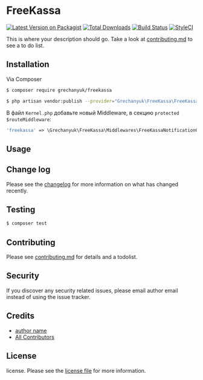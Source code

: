 # FreeKassa

[![Latest Version on Packagist][ico-version]][link-packagist]
[![Total Downloads][ico-downloads]][link-downloads]
[![Build Status][ico-travis]][link-travis]
[![StyleCI][ico-styleci]][link-styleci]

This is where your description should go. Take a look at [contributing.md](contributing.md) to see a to do list.

## Installation

Via Composer

``` bash
$ composer require grechanyuk/freekassa
```

``` bash
$ php artisan vendor:publish --provider="Grechanyuk\FreeKassa\FreeKassaServiceProvider" --tag="freekassa.config"
```

В файл `Kernel.php` добавьте новый Middleware, в секцию `protected $routeMiddleware`:
``` php
'freekassa' => \Grechanyuk\FreeKassa\Middlewares\FreeKassaNotificationChecker::class,
```

## Usage

## Change log

Please see the [changelog](changelog.md) for more information on what has changed recently.

## Testing

``` bash
$ composer test
```

## Contributing

Please see [contributing.md](contributing.md) for details and a todolist.

## Security

If you discover any security related issues, please email author email instead of using the issue tracker.

## Credits

- [author name][link-author]
- [All Contributors][link-contributors]

## License

license. Please see the [license file](license.md) for more information.

[ico-version]: https://img.shields.io/packagist/v/grechanyuk/freekassa.svg?style=flat-square
[ico-downloads]: https://img.shields.io/packagist/dt/grechanyuk/freekassa.svg?style=flat-square
[ico-travis]: https://img.shields.io/travis/grechanyuk/freekassa/master.svg?style=flat-square
[ico-styleci]: https://styleci.io/repos/12345678/shield

[link-packagist]: https://packagist.org/packages/grechanyuk/freekassa
[link-downloads]: https://packagist.org/packages/grechanyuk/freekassa
[link-travis]: https://travis-ci.org/grechanyuk/freekassa
[link-styleci]: https://styleci.io/repos/12345678
[link-author]: https://github.com/grechanyuk
[link-contributors]: ../../contributors
